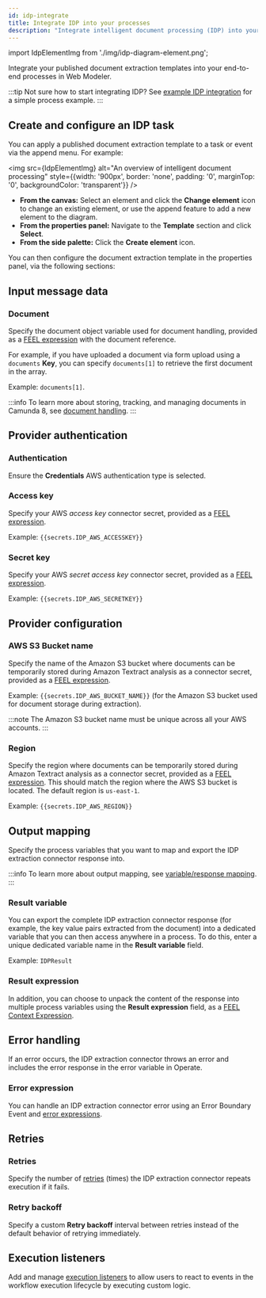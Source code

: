 ```yaml
---
id: idp-integrate
title: Integrate IDP into your processes
description: "Integrate intelligent document processing (IDP) into your end-to-end processes in Web Modeler."
---
```


import IdpElementImg from './img/idp-diagram-element.png';

Integrate your published document extraction templates into your end-to-end processes in Web Modeler.

:::tip
Not sure how to start integrating IDP? See [example IDP integration](idp-example.md) for a simple process example.
:::

## Create and configure an IDP task

You can apply a published document extraction template to a task or event via the append menu. For example:

<img src={IdpElementImg} alt="An overview of intelligent document processing" style={{width: '900px', border: 'none', padding: '0', marginTop: '0', backgroundColor: 'transparent'}} />

- **From the canvas:** Select an element and click the **Change element** icon to change an existing element, or use the append feature to add a new element to the diagram.
- **From the properties panel:** Navigate to the **Template** section and click **Select**.
- **From the side palette:** Click the **Create element** icon.

You can then configure the document extraction template in the properties panel, via the following sections:

## Input message data

### Document

Specify the document object variable used for document handling, provided as a [FEEL expression](/components/modeler/feel/what-is-feel.md) with the document reference.

For example, if you have uploaded a document via form upload using a `documents` **Key**, you can specify `documents[1]` to retrieve the first document in the array.

Example: `documents[1]`.

:::info
To learn more about storing, tracking, and managing documents in Camunda 8, see [document handling](/components/concepts/document-handling.md).
:::

## Provider authentication

### Authentication

Ensure the **Credentials** AWS authentication type is selected.

### Access key

Specify your AWS _access key_ connector secret, provided as a [FEEL expression](/components/modeler/feel/what-is-feel.md).

Example: `{{secrets.IDP_AWS_ACCESSKEY}}`

### Secret key

Specify your AWS _secret access key_ connector secret, provided as a [FEEL expression](/components/modeler/feel/what-is-feel.md).

Example: `{{secrets.IDP_AWS_SECRETKEY}}`

## Provider configuration

### AWS S3 Bucket name

Specify the name of the Amazon S3 bucket where documents can be temporarily stored during Amazon Textract analysis as a connector secret, provided as a [FEEL expression](/components/modeler/feel/what-is-feel.md).

Example: `{{secrets.IDP_AWS_BUCKET_NAME}}` (for the Amazon S3 bucket used for document storage during extraction).

:::note
The Amazon S3 bucket name must be unique across all your AWS accounts.
:::

### Region

Specify the region where documents can be temporarily stored during Amazon Textract analysis as a connector secret, provided as a [FEEL expression](/components/modeler/feel/what-is-feel.md). This should match the region where the AWS S3 bucket is located. The default region is `us-east-1`.

Example: `{{secrets.IDP_AWS_REGION}}`

## Output mapping

Specify the process variables that you want to map and export the IDP extraction connector response into.

:::info
To learn more about output mapping, see [variable/response mapping](/components/connectors/use-connectors/index.md#variableresponse-mapping).
:::

### Result variable

You can export the complete IDP extraction connector response (for example, the key value pairs extracted from the document) into a dedicated variable that you can then access anywhere in a process. To do this, enter a unique dedicated variable name in the **Result variable** field.

Example: `IDPResult`

### Result expression

In addition, you can choose to unpack the content of the response into multiple process variables using the **Result expression** field, as a [FEEL Context Expression](/components/concepts/expressions.md).

## Error handling

If an error occurs, the IDP extraction connector throws an error and includes the error response in the error variable in Operate.

### Error expression

You can handle an IDP extraction connector error using an Error Boundary Event and [error expressions](/components/connectors/use-connectors/index.md#error-expression).

## Retries

### Retries

Specify the number of [retries](/components/connectors/use-connectors/outbound.md#retries) (times) the IDP extraction connector repeats execution if it fails.

### Retry backoff

Specify a custom **Retry backoff** interval between retries instead of the default behavior of retrying immediately.

## Execution listeners

Add and manage [execution listeners](/components/concepts/execution-listeners.md) to allow users to react to events in the workflow execution lifecycle by executing custom logic.
